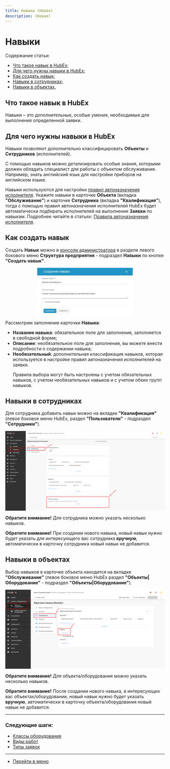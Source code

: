 ```yaml
---
title: Навыки (Новая)
description: (Новая)
---
```


<h1>Навыки</h1>

<html lang="ru">
<meta charset="utf-8">

<p>Содержание статьи:</p>

<ul>
    <li><a href="#skills1">Что такое навык в HubEx;</a></li>
    <li><a href="#skills2">Для чего нужны навыки в HubEx;</a></li>
    <li><a href="#skills3">Как создать навык;</a></li>
    <li><a href="#skills4">Навыки в сотрудниках;</a></li>
    <li><a href="#skills5">Навыки в объектах.</a></li>
</ul>

</html>

<body>

<h2 id="skills1">Что такое навык в HubEx</h2>

<p>Навыки – это дополнительные, особые умения, необходимые для выполнения определенной заявки.</p>

<h2 id="skills2">Для чего нужны навыки в HubEx</h2>

<p>Навыки позволяют дополнительно классифицировать <Strong>Объекты</Strong> и <Strong>Сотрудников</Strong> (исполнителей).

<p>С помощью навыков можно детализировать особые знания, которыми должен обладать специалист для работы с объектом обслуживания. Например, знать английский язык для настройки приборов на английском языке.</p>

<p>Навыки используются для настройки <a href="https://wiki.hubex.ru/docs/FAQ/RU/admin/RulesOfChoice.html">правил автоназначения исполнителя</a>. Укажите навыки в карточке <Strong>Объекта</Strong> (вкладка <Strong>"Обслуживание"</Strong>) и карточке <Strong>Сотрудника</Strong> (вкладка <Strong>"Квалификация"</Strong>), тогда с помощью правил автоназначения исполнителей HubEx будет автоматически подбирать исполнителей на выполнение <Strong>Заявки</Strong> по навыкам. Подробнее читайте в статьях: <a href="https://wiki.hubex.ru/docs/FAQ/RU/admin/RulesOfChoice.html">Правила автоназначения исполнителя</a>.</p>

<h2 id="skills3">Как создать навык</h2>

<p>Создать <Strong>Навык</Strong> можно в <a href="https://wiki.hubex.ru/docs/FAQ/RU/admin/HowToEnterTheAdmin.html">консоли администратора</a> в разделе левого бокового меню <Strong>Структура предприятия</Strong> - подраздел <strong>Навыки</strong> по кнопке <Strong>"Создать навык"</Strong>.</p>

<div> <img style="margin: 0 auto; display: block; max-width: 60%;" src="/attachments/images/FAQ/ADMIN/Skills/Skill.jpg"/> </div>

<p>Рассмотрим заполнение карточки <Strong>Навыка</Strong>:</p>

<ul>
    <li><strong>Название навыка</strong>: обязательное поле для заполнения, заполняется в свободной форме;</li>
    <li><strong>Описание</strong>: необязательное поле для заполнения, вы можете внести подробности о содержании навыка;</li>
    <li><Strong>Необязательный</Strong>: дополнительная классификация навыков, которая используется в настройке правил автоназначения исполнителей на заявки.
        <p>Правила выбора могут быть настроены с учетом обязательных навыков, с учетом необязательных навыков и с учетом обеих групп навыков.</p>
    </li>
</ul>

<h2 id="skills4">Навыки в сотрудниках</h2>

<p>Для сотрудника добавить навык можно на вкладке <Strong>"Квалификация"</Strong> (левое боковое меню HubEx, раздел <Strong>"Пользователи"</Strong> - подраздел <Strong>"Сотрудники"</Strong>).</p>

<div> <img style="margin: 0 auto; display: block; max-width: 100%;" src="/attachments/images/FAQ/ADMIN/SkillsNew/SkillsNew1.png"/> </div>

<p><strong>Обратите внимание!</strong> Для cотрудника можно указать несколько навыков.</p>

<p><strong>Обратите внимание!</strong> При создании нового навыка, новый навык нужно будет указать для интересующего вас сотрудника <strong>вручную</strong>, автоматически в карточку сотрудника новый навык не добавится.</p>

<h2 id="skills5">Навыки в объектах</h2>

<p>Выбор навыков в карточке объекта находится на вкладке <Strong>"Обслуживание"</Strong> (левое боковое меню HubEx раздел <Strong>"Объекты|Оборудование"</Strong> - подраздел <Strong>"Объекты|Оборудование"</Strong>).</p>

<div> <img style="margin: 0 auto; display: block; max-width: 100%;" src="/attachments/images/FAQ/ADMIN/SkillsNew/SkillsNew2.png"/> </div>

<p><strong>Обратите внимание!</strong> Для объекта/оборудования можно указать несколько навыков.</p>

<p><strong>Обратите внимание!</strong> После создании нового навыка, в интересующих вас объектах/оборудовании, новый навык нужно будет указать <strong>вручную</strong>, автоматически в карточку объекта/оборудования новый навык не добавится.</p>

</body>

___
### Следующие шаги:
- [Классы оборудования](./ObjectClass.md)
- [Виды работ](./WorkType.md)
- [Типы заявок](./TicketType.md)

____
- [Перейти в меню](http://wiki.hubex.ru)
